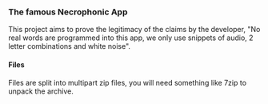 ### The famous Necrophonic App
This project aims to prove the legitimacy of the claims by the developer, "No real words are programmed into this app, we only use snippets of audio, 2 letter combinations and white noise".

#### Files   
Files are split into multipart zip files, you will need something like 7zip to unpack the archive.
